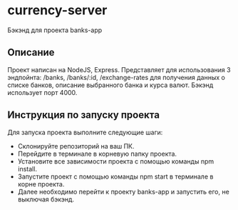 # currency-server
Бэкэнд для проекта banks-app
## Описание
Проект написан на NodeJS, Express. Представляет для использования 3 эндпойнта: /banks, /banks/:id, /exchange-rates для получения данных о списке банков, описание выбранного банка и курса валют. Бэкэнд использует порт 4000.
## Инструкция по запуску проекта
Для запуска проекта выполните следующие шаги:
- Склонируйте репозиторий на ваш ПК.
- Перейдите в терминале в корневую папку проекта.
- Установите все зависимости проекта с помощью команды npm install.
- Запустите проект с помощью команды npm start в терминале в корне проекта.
- Далее необходимо перейти к проекту banks-app и запустить его, не выключая бэкэнд.
